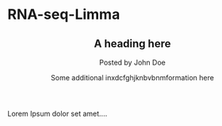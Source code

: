 # RNA-seq-Limma
<article>
  <header>
    <h1>A heading here</h1>
    <p>Posted by John Doe</p>
    <p>Some additional inxdcfghjknbvbnmformation here</p>
  </header>
  <p>Lorem Ipsum dolor set amet....</p>
</article>
